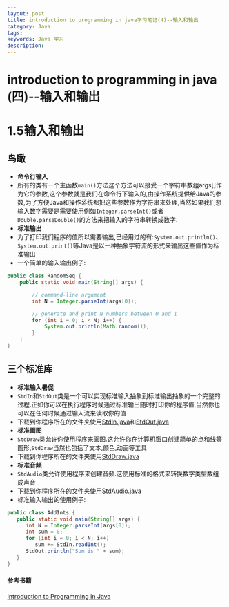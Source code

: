 ```yaml
---
layout: post
title: introduction to programming in java学习笔记(4)--输入和输出
category: Java
tags:
keywords: Java 学习
description:
---
```

# introduction to programming in java (四)--输入和输出

# 1.5输入和输出

## 鸟瞰

* **命令行输入**
* 所有的类有一个主函数`main()`方法这个方法可以接受一个字符串数组args[]作为它的参数,这个参数就是我们在命令行下输入的,由操作系统提供给Java的参数,为了方便Java和操作系统都把这些参数作为字符串来处理,当然如果我们想输入数字需要是需要使用例如`Integer.parseInt()`或者`Double.parseDouble()`的方法来把输入的字符串转换成数字.
* **标准输出**
* 为了打印我们程序的值所以需要输出,已经用过的有:`System.out.println()`、`System.out.print()`等Java是以一种抽象字符流的形式来输出这些值作为标准输出
* 一个简单的输入输出例子:

```java
public class RandomSeq {
    public static void main(String[] args) {

        // command-line argument
        int N = Integer.parseInt(args[0]);

        // generate and print N numbers between 0 and 1
        for (int i = 0; i < N; i++) {
            System.out.println(Math.random());
        }
    }
}
```

## 三个标准库

* **标准输入暑促**
* `StdIn`和`StdOut`类是一个可以实现标准输入抽象到标准输出抽象的一个完整的过程.正如你可以在执行程序时候通过标准输出随时打印你的程序值,当然你也可以在任何时候通过输入流来读取你的值
* 下载到你程序所在的文件夹使用[StdIn.java](http://introcs.cs.princeton.edu/java/15inout/StdIn.java.html)和[StdOut.java](http://introcs.cs.princeton.edu/java/15inout/StdOut.java.html)
* **标准画图**
* `StdDraw`类允许你使用程序来画图.这允许你在计算机窗口创建简单的点和线等图形,`StdDraw`当然也包括了文本,颜色,动画等工具
* 下载到你程序所在的文件夹使用[StdDraw.java](http://introcs.cs.princeton.edu/java/15inout/StdDraw.java.html)
* **标准音频**
* `StdAudio`类允许使用程序来创建音频.这使用标准的格式来转换数字类型数组成声音
* 下载到你程序所在的文件夹使用[StdAudio.java](http://introcs.cs.princeton.edu/java/15inout/StdAudio.java.html)
* 标准输入输出的使用例子:

```java
public class AddInts { 
   public static void main(String[] args) { 
      int N = Integer.parseInt(args[0]); 
      int sum = 0; 
      for (int i = 0; i < N; i++) 
         sum += StdIn.readInt(); 
      StdOut.println("Sum is " + sum); 
   } 
} 
```



#### 参考书籍

[Introduction to Programming in Java](http://introcs.cs.princeton.edu/java/home/)